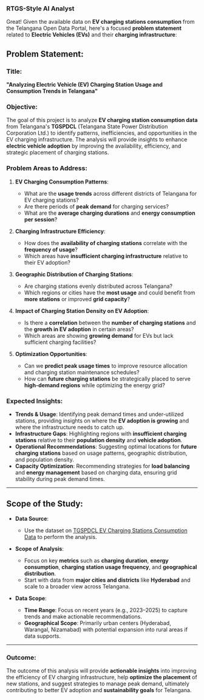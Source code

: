### RTGS-Style AI Analyst

Great! Given the available data on **EV charging stations consumption** from the Telangana Open Data Portal, here's a focused **problem statement** related to **Electric Vehicles (EVs)** and their **charging infrastructure**:



## **Problem Statement:**

### **Title**:

**"Analyzing Electric Vehicle (EV) Charging Station Usage and Consumption Trends in Telangana"**

### **Objective**:

The goal of this project is to analyze **EV charging station consumption data** from Telangana's **TGSPDCL** (Telangana State Power Distribution Corporation Ltd.) to identify patterns, inefficiencies, and opportunities in the EV charging infrastructure. The analysis will provide insights to enhance **electric vehicle adoption** by improving the availability, efficiency, and strategic placement of charging stations.

### **Problem Areas to Address**:

1. **EV Charging Consumption Patterns**:

   * What are the **usage trends** across different districts of Telangana for EV charging stations?
   * Are there periods of **peak demand** for charging services?
   * What are the **average charging durations** and **energy consumption per session**?

2. **Charging Infrastructure Efficiency**:

   * How does the **availability of charging stations** correlate with the **frequency of usage**?
   * Which areas have **insufficient charging infrastructure** relative to their EV adoption?

3. **Geographic Distribution of Charging Stations**:

   * Are charging stations evenly distributed across Telangana?
   * Which regions or cities have the **most usage** and could benefit from **more stations** or improved **grid capacity**?

4. **Impact of Charging Station Density on EV Adoption**:

   * Is there a **correlation** between the **number of charging stations** and the **growth in EV adoption** in certain areas?
   * Which areas are showing **growing demand** for EVs but lack sufficient charging facilities?

5. **Optimization Opportunities**:

   * Can we **predict peak usage times** to improve resource allocation and charging station maintenance schedules?
   * How can **future charging stations** be strategically placed to serve **high-demand regions** while optimizing the energy grid?

### **Expected Insights**:

* **Trends & Usage**: Identifying peak demand times and under-utilized stations, providing insights on where the **EV adoption is growing** and where the infrastructure needs to catch up.
* **Infrastructure Gaps**: Highlighting regions with **insufficient charging stations** relative to their **population density** and **vehicle adoption**.
* **Operational Recommendations**: Suggesting optimal locations for **future charging stations** based on usage patterns, geographic distribution, and population density.
* **Capacity Optimization**: Recommending strategies for **load balancing** and **energy management** based on charging data, ensuring grid stability during peak demand times.

---

## **Scope of the Study**:

* **Data Source**:

  * Use the dataset on [TGSPDCL EV Charging Stations Consumption Data](https://data.telangana.gov.in/dataset/tgspdcl-ev-charging-stations-consumption-data) to perform the analysis.

* **Scope of Analysis**:

  * Focus on key **metrics** such as **charging duration**, **energy consumption**, **charging station usage frequency**, and **geographical distribution**.
  * Start with data from **major cities and districts** like **Hyderabad** and scale to a broader view across Telangana.

* **Data Scope**:

  * **Time Range**: Focus on recent years (e.g., 2023–2025) to capture trends and make actionable recommendations.
  * **Geographical Scope**: Primarily urban centers (Hyderabad, Warangal, Nizamabad) with potential expansion into rural areas if data supports.

---

### **Outcome**:

The outcome of this analysis will provide **actionable insights** into improving the efficiency of EV charging infrastructure, help **optimize the placement** of new stations, and suggest strategies to manage peak demand, ultimately contributing to better EV adoption and **sustainability goals** for Telangana.


